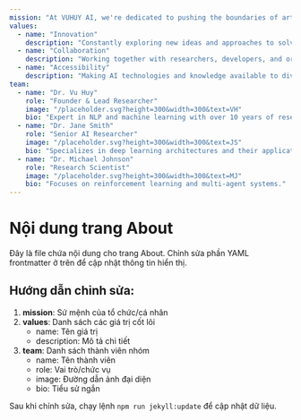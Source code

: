 ```yaml
---
mission: "At VUHUY AI, we're dedicated to pushing the boundaries of artificial intelligence through innovative research and practical applications. Our mission is to develop AI solutions that address real-world challenges and make advanced technology accessible to everyone."
values:
  - name: "Innovation"
    description: "Constantly exploring new ideas and approaches to solve complex problems."
  - name: "Collaboration"
    description: "Working together with researchers, developers, and organizations to achieve greater impact."
  - name: "Accessibility"
    description: "Making AI technologies and knowledge available to diverse communities worldwide."
team:
  - name: "Dr. Vu Huy"
    role: "Founder & Lead Researcher"
    image: "/placeholder.svg?height=300&width=300&text=VH"
    bio: "Expert in NLP and machine learning with over 10 years of research experience."
  - name: "Dr. Jane Smith"
    role: "Senior AI Researcher"
    image: "/placeholder.svg?height=300&width=300&text=JS"
    bio: "Specializes in deep learning architectures and their applications in computer vision."
  - name: "Dr. Michael Johnson"
    role: "Research Scientist"
    image: "/placeholder.svg?height=300&width=300&text=MJ"
    bio: "Focuses on reinforcement learning and multi-agent systems."
---
```


# Nội dung trang About

Đây là file chứa nội dung cho trang About. Chỉnh sửa phần YAML frontmatter ở trên để cập nhật thông tin hiển thị.

## Hướng dẫn chỉnh sửa:

1. **mission**: Sứ mệnh của tổ chức/cá nhân
2. **values**: Danh sách các giá trị cốt lõi
   - name: Tên giá trị
   - description: Mô tả chi tiết
3. **team**: Danh sách thành viên nhóm
   - name: Tên thành viên
   - role: Vai trò/chức vụ
   - image: Đường dẫn ảnh đại diện
   - bio: Tiểu sử ngắn

Sau khi chỉnh sửa, chạy lệnh `npm run jekyll:update` để cập nhật dữ liệu.
